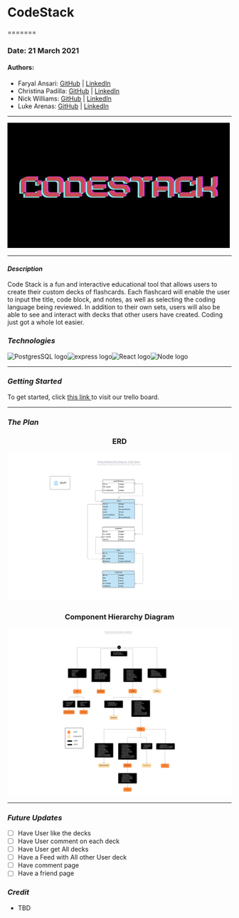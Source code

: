 # CodeStack

=======
### Date: 21 March 2021

#### Authors:

* Faryal Ansari:
[GitHub](https://github.com/f-ansari) | 
[LinkedIn](https://www.linkedin.com/in/faryal-a-43505b154/)
* Christina Padilla:
[GitHub](https://github.com/hipstina) | 
[LinkedIn](https://www.linkedin.com/in/hipstina/)
* Nick Williams:
[GitHub](https://github.com/NickWill24) | 
[LinkedIn](https://www.linkedin.com/in/nickwill24/)
* Luke Arenas:
[GitHub](https://github.com/LukeArenas) | 
[LinkedIn](https://www.linkedin.com/in/lukearenas/)

***

![CodeStack Logo](store/logo.jpg)

***
#### ***Description***
Code Stack is a fun and interactive educational tool that allows users to create their custom decks of flashcards. Each flashcard will enable the user to input the title, code block, and notes, as well as selecting the coding language being reviewed. In addition to their own sets, users will also be able to see and interact with decks that other users have created. Coding just got a whole lot easier.


### ***Technologies***

<img src="https://external-content.duckduckgo.com/iu/?u=http%3A%2F%2Flogonoid.com%2Fimages%2Fpostgresql-logo.png&f=1&nofb=1" alt="PostgresSQL logo" width="150"/><img src="https://i.cloudup.com/zfY6lL7eFa-3000x3000.png" alt="express logo" width="150"/><img src="https://external-content.duckduckgo.com/iu/?u=http%3A%2F%2Fyycjs.com%2Freal-world-react%2Fimg%2Freact-logo.png&f=1&nofb=1" alt="React logo" width="150"/><img src="https://external-content.duckduckgo.com/iu/?u=https%3A%2F%2Fwww.ict.social%2Fimages%2F5728%2Fnodejs_logo.png&f=1&nofb=1" alt="Node logo" width="150"/>

***

### ***Getting Started***

To get started, click [this link ](https://trello.com/b/vYAmm1du/project-3) to visit our trello board.

***

### ***The Plan***

<h3 align="center" >ERD</h3>

![CodeStack ERD](/store/code_stackERD-hor.png)

<h3 align="center" >Component Hierarchy Diagram</h3>

![CodeStack Component Hierarchy Diagram](/store/code_stackCHD-hor.png)

***

### ***Future Updates***

- [ ] Have User like the decks
- [ ] Have User comment on each deck
- [ ] Have User get All decks
- [ ] Have a Feed with All other User deck
- [ ] Have comment page
- [ ] Have a friend page

### ***Credit***

* TBD
